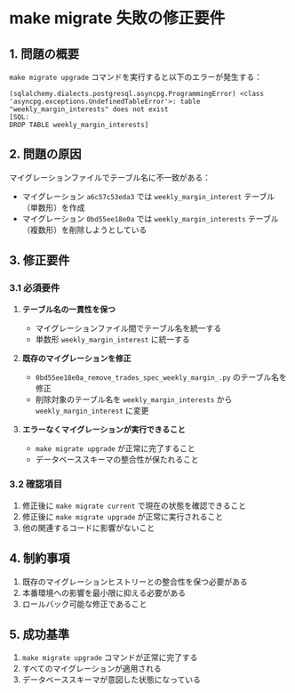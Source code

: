 # make migrate 失敗の修正要件

## 1. 問題の概要

`make migrate upgrade` コマンドを実行すると以下のエラーが発生する：

```
(sqlalchemy.dialects.postgresql.asyncpg.ProgrammingError) <class 'asyncpg.exceptions.UndefinedTableError'>: table "weekly_margin_interests" does not exist
[SQL: 
DROP TABLE weekly_margin_interests]
```

## 2. 問題の原因

マイグレーションファイルでテーブル名に不一致がある：

- マイグレーション `a6c57c53eda3` では `weekly_margin_interest` テーブル（単数形）を作成
- マイグレーション `0bd55ee18e0a` では `weekly_margin_interests` テーブル（複数形）を削除しようとしている

## 3. 修正要件

### 3.1 必須要件

1. **テーブル名の一貫性を保つ**
   - マイグレーションファイル間でテーブル名を統一する
   - 単数形 `weekly_margin_interest` に統一する

2. **既存のマイグレーションを修正**
   - `0bd55ee18e0a_remove_trades_spec_weekly_margin_.py` のテーブル名を修正
   - 削除対象のテーブル名を `weekly_margin_interests` から `weekly_margin_interest` に変更

3. **エラーなくマイグレーションが実行できること**
   - `make migrate upgrade` が正常に完了すること
   - データベーススキーマの整合性が保たれること

### 3.2 確認項目

1. 修正後に `make migrate current` で現在の状態を確認できること
2. 修正後に `make migrate upgrade` が正常に実行されること
3. 他の関連するコードに影響がないこと

## 4. 制約事項

1. 既存のマイグレーションヒストリーとの整合性を保つ必要がある
2. 本番環境への影響を最小限に抑える必要がある
3. ロールバック可能な修正であること

## 5. 成功基準

1. `make migrate upgrade` コマンドが正常に完了する
2. すべてのマイグレーションが適用される
3. データベーススキーマが意図した状態になっている